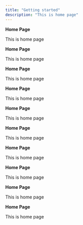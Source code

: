```yaml
---
title: "Getting started"
description: "This is home page"
---
```

**Home Page**

This is home page

**Home Page**

This is home page

**Home Page**

This is home page

**Home Page**

This is home page

**Home Page**

This is home page

**Home Page**

This is home page

**Home Page**

This is home page

**Home Page**

This is home page

**Home Page**

This is home page

**Home Page**

This is home page

